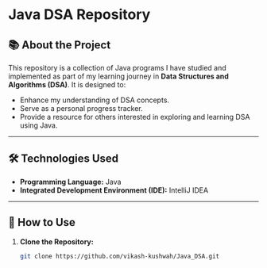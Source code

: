 # Java DSA Repository

## 📚 About the Project
This repository is a collection of Java programs I have studied and implemented as part of my learning journey in **Data Structures and Algorithms (DSA)**. It is designed to:
- Enhance my understanding of DSA concepts.
- Serve as a personal progress tracker.
- Provide a resource for others interested in exploring and learning DSA using Java.

---

## 🛠️ Technologies Used
- **Programming Language:** Java
- **Integrated Development Environment (IDE):** IntelliJ IDEA

---

## 📖 How to Use
1. **Clone the Repository:**
   ```bash
   git clone https://github.com/vikash-kushwah/Java_DSA.git
